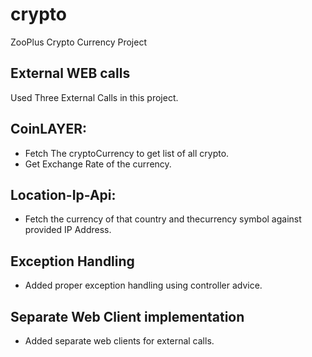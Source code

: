# crypto
ZooPlus Crypto Currency Project

## External WEB calls
Used Three External Calls in this project.
## CoinLAYER:
- Fetch The cryptoCurrency to get list of all crypto.
- Get Exchange Rate of the currency.
## Location-Ip-Api:
- Fetch the currency of that country and thecurrency symbol against provided IP Address.

## Exception Handling
- Added proper exception handling using controller advice.

## Separate Web Client implementation
- Added separate web clients for external calls.
